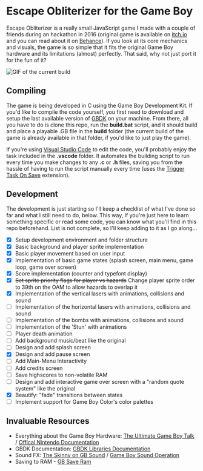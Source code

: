 # Escape Obliterizer for the Game Boy
Escape Obliterizer is a really small JavaScript game I made with a couple of friends during an hackathon in 2016 (original game is available on [itch.io](https://9studios.itch.io/escape-obliterizer) and you can read about it on [Behance](https://www.behance.net/gallery/45779923/Escape-Obliterizer-HTML5-Game-(2016))). If you look at its core mechanics and visuals, the game is so simple that it fits the original Game Boy hardware and its limitations (almost) perfectly. That said, why not just port it for the fun of it? 

![GIF of the current build](https://i.imgur.com/mLxwB2y.gif)

## Compiling
The game is being developed in C using the Game Boy Development Kit. If you'd like to compile the code yourself, you first need to download and setup the last available version of [GBDK](http://gbdk.sourceforge.net/) on your machine. From there, all you have to do is clone this repo, run the **build.bat** script, and it should build and place a playable .GB file in the **build** folder (the current build of the game is already available in that folder, if you'd like to just play the game). 

If you're using [Visual Studio Code](https://code.visualstudio.com/) to edit the code, you'll probably enjoy the task included in the **.vscode** folder. It automates the building script to run every time you make changes to any **.c** or **.h** files, saving you from the hassle of having to run the script manually every time (uses the [Trigger Task On Save](https://marketplace.visualstudio.com/items?itemName=Gruntfuggly.triggertaskonsave) extension). 

## Development
The development is just starting so I'll keep a checklist of what I've done so far and what I still need to do, below. This way, if you're just here to learn something specific or read some code, you can know what you'll find in this repo beforehand. List is not complete, so I'll keep adding to it as I go along...
- [x] Setup development environment and folder structure 
- [x] Basic background and player sprite implementation
- [x] Basic player movement based on user input 
- [x] Implementation of basic game states (splash screen, main menu, game loop, game over screen)
- [x] Score implementation (counter and typefont display)
- [x] ~~Set sprite priority flags for player vs hazards~~ Change player sprite order to 39th on the OAM to allow hazards to overlap it
- [x] Implementation of the vertical lasers with animations, collisions and sound
- [ ] Implementation of the horizontal lasers with animations, collisions and sound
- [ ] Implementation of the bombs with animations, collisions and sound
- [ ] Implementation of the 'Stun' with animations
- [ ] Player death animation
- [ ] Add background music/beat like the original
- [ ] Design and add splash screen
- [x] Design and add pause screen
- [ ] Add Main-Menu Interactivity
- [ ] Add credits screen
- [ ] Save highscores to non-volatile RAM
- [ ] Design and add interactive game over screen with a "random quote system" like the original
- [x] Beautify: "fade" transitions between states
- [ ] Implement support for Game Boy Color's color palettes

## Invaluable Resources
- Everything about the Game Boy Hardware: [The Ultimate Game Boy Talk](https://www.youtube.com/watch?v=HyzD8pNlpwI) / [Offical Nintendo Documentation](https://ia801906.us.archive.org/19/items/GameBoyProgManVer1.1/GameBoyProgManVer1.1.pdf)
- GBDK Documentation: [GBDK Libraries Documentation](http://gbdk.sourceforge.net/doc/html/book01.html)
- Sound FX: [The Skinny on GB Sound](https://github.com/bwhitman/pushpin/blob/master/src/gbsound.txt) / [Game Boy Sound Operation](https://gist.github.com/drhelius/3652407) 
- Saving to RAM - [GB Save Ram](http://www.devrs.com/gb/files/sram.txt)